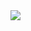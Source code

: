 <img align="center" src="https://github-readme-stats.vercel.app/api?username=seen-idc&theme=dark&show_icons=true" />
